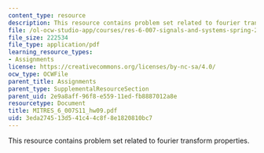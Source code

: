 ```yaml
---
content_type: resource
description: This resource contains problem set related to fourier transform properties.
file: /ol-ocw-studio-app/courses/res-6-007-signals-and-systems-spring-2011/3eda274513d541c44c8f8e1820810bc7_MITRES_6_007S11_hw09.pdf
file_size: 222534
file_type: application/pdf
learning_resource_types:
- Assignments
license: https://creativecommons.org/licenses/by-nc-sa/4.0/
ocw_type: OCWFile
parent_title: Assignments
parent_type: SupplementalResourceSection
parent_uid: 2e9a8aff-96f8-e559-11ed-fb8887012a8e
resourcetype: Document
title: MITRES_6_007S11_hw09.pdf
uid: 3eda2745-13d5-41c4-4c8f-8e1820810bc7
---
```

This resource contains problem set related to fourier transform properties.